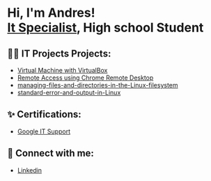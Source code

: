 <h1>Hi, I'm Andres! <br/><a href="https://github.com/AndresBlanco"href="https://www.linkedin.com/in/AndresBlanco/">It Specialist</a>, High school Student

<h2>👨‍💻 IT Projects Projects:</h2>
  
  - [Virtual Machine with VirtualBox](https://github.com/anfebladi/Virtual-Machine-with-VirtualBox)
  - [Remote Access using Chrome Remote Desktop](https://github.com/anfebladi/Remote-Acess-with-Chrome-Remote-Acess)
  - [managing-files-and-directories-in-the-Linux-filesystem](https://github.com/anfebladi/-managing-files-and-directories-in-the-Linux-filesystem)
  - [standard-error-and-output-in-Linux](https://github.com/anfebladi/standard-error-and-output-in-Linux)

<h2>✨ Certifications:</h2> 

- [Google IT Support](https://www.coursera.org/account/accomplishments/professional-cert/certificate/ZB76QYCBBZLI)

<h2> 🤳 Connect with me:</h2>

- [Linkedin](https://www.linkedin.com/in/andres-blanco-624151280/)



